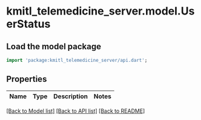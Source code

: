 # kmitl_telemedicine_server.model.UserStatus

## Load the model package
```dart
import 'package:kmitl_telemedicine_server/api.dart';
```

## Properties
Name | Type | Description | Notes
------------ | ------------- | ------------- | -------------

[[Back to Model list]](../README.md#documentation-for-models) [[Back to API list]](../README.md#documentation-for-api-endpoints) [[Back to README]](../README.md)



